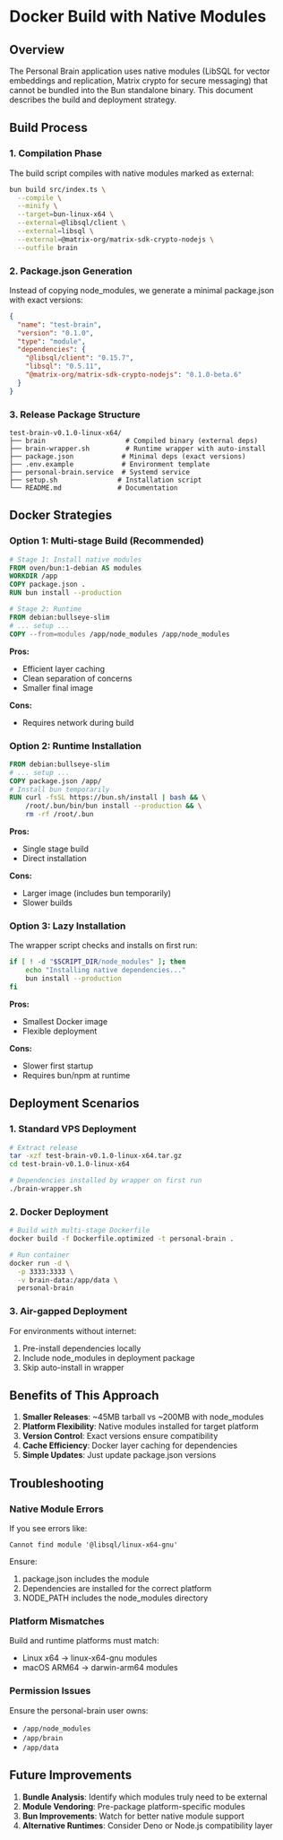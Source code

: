 # Docker Build with Native Modules

## Overview

The Personal Brain application uses native modules (LibSQL for vector embeddings and replication, Matrix crypto for secure messaging) that cannot be bundled into the Bun standalone binary. This document describes the build and deployment strategy.

## Build Process

### 1. Compilation Phase

The build script compiles with native modules marked as external:

```bash
bun build src/index.ts \
  --compile \
  --minify \
  --target=bun-linux-x64 \
  --external=@libsql/client \
  --external=libsql \
  --external=@matrix-org/matrix-sdk-crypto-nodejs \
  --outfile brain
```

### 2. Package.json Generation

Instead of copying node_modules, we generate a minimal package.json with exact versions:

```json
{
  "name": "test-brain",
  "version": "0.1.0",
  "type": "module",
  "dependencies": {
    "@libsql/client": "0.15.7",
    "libsql": "0.5.11",
    "@matrix-org/matrix-sdk-crypto-nodejs": "0.1.0-beta.6"
  }
}
```

### 3. Release Package Structure

```
test-brain-v0.1.0-linux-x64/
├── brain                    # Compiled binary (external deps)
├── brain-wrapper.sh         # Runtime wrapper with auto-install
├── package.json            # Minimal deps (exact versions)
├── .env.example            # Environment template
├── personal-brain.service  # Systemd service
├── setup.sh               # Installation script
└── README.md              # Documentation
```

## Docker Strategies

### Option 1: Multi-stage Build (Recommended)

```dockerfile
# Stage 1: Install native modules
FROM oven/bun:1-debian AS modules
WORKDIR /app
COPY package.json .
RUN bun install --production

# Stage 2: Runtime
FROM debian:bullseye-slim
# ... setup ...
COPY --from=modules /app/node_modules /app/node_modules
```

**Pros:**

- Efficient layer caching
- Clean separation of concerns
- Smaller final image

**Cons:**

- Requires network during build

### Option 2: Runtime Installation

```dockerfile
FROM debian:bullseye-slim
# ... setup ...
COPY package.json /app/
# Install bun temporarily
RUN curl -fsSL https://bun.sh/install | bash && \
    /root/.bun/bin/bun install --production && \
    rm -rf /root/.bun
```

**Pros:**

- Single stage build
- Direct installation

**Cons:**

- Larger image (includes bun temporarily)
- Slower builds

### Option 3: Lazy Installation

The wrapper script checks and installs on first run:

```bash
if [ ! -d "$SCRIPT_DIR/node_modules" ]; then
    echo "Installing native dependencies..."
    bun install --production
fi
```

**Pros:**

- Smallest Docker image
- Flexible deployment

**Cons:**

- Slower first startup
- Requires bun/npm at runtime

## Deployment Scenarios

### 1. Standard VPS Deployment

```bash
# Extract release
tar -xzf test-brain-v0.1.0-linux-x64.tar.gz
cd test-brain-v0.1.0-linux-x64

# Dependencies installed by wrapper on first run
./brain-wrapper.sh
```

### 2. Docker Deployment

```bash
# Build with multi-stage Dockerfile
docker build -f Dockerfile.optimized -t personal-brain .

# Run container
docker run -d \
  -p 3333:3333 \
  -v brain-data:/app/data \
  personal-brain
```

### 3. Air-gapped Deployment

For environments without internet:

1. Pre-install dependencies locally
2. Include node_modules in deployment package
3. Skip auto-install in wrapper

## Benefits of This Approach

1. **Smaller Releases**: ~45MB tarball vs ~200MB with node_modules
2. **Platform Flexibility**: Native modules installed for target platform
3. **Version Control**: Exact versions ensure compatibility
4. **Cache Efficiency**: Docker layer caching for dependencies
5. **Simple Updates**: Just update package.json versions

## Troubleshooting

### Native Module Errors

If you see errors like:

```
Cannot find module '@libsql/linux-x64-gnu'
```

Ensure:

1. package.json includes the module
2. Dependencies are installed for the correct platform
3. NODE_PATH includes the node_modules directory

### Platform Mismatches

Build and runtime platforms must match:

- Linux x64 → linux-x64-gnu modules
- macOS ARM64 → darwin-arm64 modules

### Permission Issues

Ensure the personal-brain user owns:

- `/app/node_modules`
- `/app/brain`
- `/app/data`

## Future Improvements

1. **Bundle Analysis**: Identify which modules truly need to be external
2. **Module Vendoring**: Pre-package platform-specific modules
3. **Bun Improvements**: Watch for better native module support
4. **Alternative Runtimes**: Consider Deno or Node.js compatibility layer
